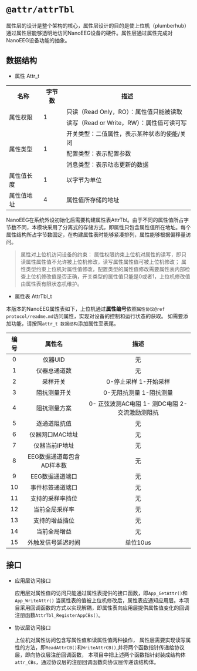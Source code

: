 `@attr/attrTbl`
================
属性层的设计是整个架构的核心，属性层设计的目的是使上位机（plumberhub）通过属性层能够透明地访问NanoEEG设备的硬件。属性层通过属性完成对NanoEEG设备功能的抽象。

## 数据结构

- 属性 Attr_t

<table class="table table-bordered table-striped table-condensed">
	<tr>
	    <th>名称</th>
	    <th>字节数</th>
	    <th>描述</th>  
	</tr>
	<tr>
	    <td rowspan="2">属性权限</td>
	   	<td rowspan="2">1</td>
        <td>只读（Read Only，RO）：属性值只能被读取</td>
	</tr>
	<tr>
	    <td>读写（Read or Write，RW）：属性值可读可写</td>
	</tr>
	<tr>
	    <td rowspan="3">属性类型</td>
	    <td rowspan="3">1</td>
        <td>开关类型：二值属性，表示某种状态的使能/关闭</td>
	</tr>
	<tr>
	    <td>配置类型：表示配置参数</td>
	</tr>
	<tr>
	    <td>消息类型：表示动态更新的数据</td>
	</tr>    
	<tr>
        <td>属性值长度</td>
	    <td>1</td>
	    <td>以字节为单位</td>
	</tr>   
 	<tr>
        <td>属性值地址</td>
	    <td>4</td>
	    <td>属性值所存储的地址</td>
	</tr>      
</table>

NanoEEG在系统外设初始化后需要构建属性表AttrTbl。由于不同的属性值所占字节数不同，本模块采用了分离式的存储方式，即属性只包含属性值所在地址。每个属性结构所占字节数固定，在构建属性表时能够紧凑排列，属性能够根据偏移量访问。

> 属性对上位机访问设备的约束：
> 属性权限约束上位机对属性的读写，即只读属性属性值不允许被上位机修改，读写属性属性值可被上位机修改； 
> 属性类型约束上位机对属性值修改，配置类型的属性值修改需要属性表内部检查上位机修改值是否正确，开关类型的属性值只能是0或者1，上位机修改值由属性表有限状态机维护。

- 属性表 AttrTbl_t

本版本的NanoEEG属性表如下，上位机通过**属性编号**依照`属性协议@ref protocol/readme.md`访问属性，实现对设备的控制和运行状态的获取。
如需要添加功能，请按照`attr_t 数据结构`添加属性至表尾。

|编号|属性名|        描述       |
|:--:|:----:|:-----------------:|
| 0 | 仪器UID |无|
| 1 | 仪器总通道数 |无|
| 2 | 采样开关 |0-停止采样 1-开始采样|
| 3 | 阻抗测量开关 |0-无阻抗测量 1-阻抗测量|
| 4 | 阻抗测量方案 |0- 正弦波测AC电阻 1- 测DC电阻 2- 交流激励测阻抗|
| 5 | 逐通道阻抗值 |无|
| 6 | 仪器网口MAC地址 |无|
| 7 | 仪器当前IP地址 |无|
| 8 | EEG数据通道每包含AD样本数 |无|
| 9 | EEG数据通道端口 |无|
| 10 | 事件标签通道端口 |无|
| 11 | 支持的采样率挡位 |无|
| 12 | 当前全局采样率 |无|
| 13 | 支持的增益挡位 |无|
| 14 | 当前全局增益 |无|
| 15 | 外触发信号延迟时间 | 单位10us |

## 接口
- 应用层访问接口 

	应用层对属性值的访问只能通过属性表提供的接口函数，即`App_GetAttr()`和`App_WriteAttr()` 
	当属性表的值被上位机修改后，属性表应通知应用层。本项目采用回调函数的方式以实现解耦，即属性表向应用层提供属性值变化的回调注册函数`AttrTbl_RegisterAppCBs()`。

- 协议层访问接口

	上位机对属性访问包含写属性值和读属性值两种操作， 属性层需要实现读写属性的方法，即`ReadAttrCB()`和`WriteAttrCB()`,并将两个函数指针传递给协议层，即向协议层注册回调函数，
	本项目中把上述两个函数指针封装成结构体`attr_CBs`，通过协议层的注册回调函数向协议层传递该结构体。
